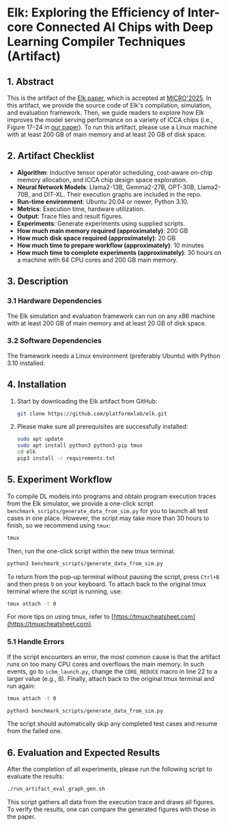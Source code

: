 # Elk: Exploring the Efficiency of Inter-core Connected AI Chips with Deep Learning Compiler Techniques (Artifact)

## 1. Abstract
This is the artifact of the [Elk paper](https://arxiv.org/abs/2507.11506), which is accepted at [MICRO'2025](https://microarch.org/micro58/).
In this artifact, we provide the source code of Elk's compilation, simulation, and evaluation framework. Then, we guide readers to explore how Elk improves the model serving performance on a variety of ICCA chips (i.e., Figure 17–24 in [our paper](https://arxiv.org/abs/2507.11506)). To run this artifact, please use a Linux machine with at least 200 GB of main memory and at least 20 GB of disk space.

## 2. Artifact Checklist
- **Algorithm**: Inductive tensor operator scheduling, cost-aware on-chip memory allocation, and ICCA chip design space exploration.
- **Neural Network Models**: Llama2-13B, Gemma2-27B, OPT-30B, Llama2-70B, and DIT-XL. Their execution graphs are included in the repo.
- **Run-time environment**: Ubuntu 20.04 or newer, Python 3.10.
- **Metrics**: Execution time, hardware utilization.
- **Output**: Trace files and result figures.
- **Experiments**: Generate experiments using supplied scripts.
- **How much main memory required (approximately)**: 200 GB
- **How much disk space required (approximately)**: 20 GB
- **How much time to prepare workflow (approximately)**: 10 minutes
- **How much time to complete experiments (approximately)**: 30 hours on a machine with 64 CPU cores and 200 GB main memory.

## 3. Description

### 3.1 Hardware Dependencies
The Elk simulation and evaluation framework can run on any x86 machine with at least 200 GB of main memory and at least 20 GB of disk space.

### 3.2 Software Dependencies
The framework needs a Linux environment (preferably Ubuntu) with Python 3.10 installed.

## 4. Installation
1. Start by downloading the Elk artifact from GitHub:
   ```bash
   git clone https://github.com/platformxlab/elk.git
   ```

2. Please make sure all prerequisites are successfully installed:
   ```bash
   sudo apt update
   sudo apt install python3 python3-pip tmux
   cd elk
   pip3 install -r requirements.txt
   ```

## 5. Experiment Workflow
To compile DL models into programs and obtain program execution traces from the Elk simulator, we provide a one-click script `benchmark_scripts/generate_data_from_sim.py` for you to launch all test cases in one place. However, the script may take more than 30 hours to finish, so we recommend using `tmux`:
```bash
tmux
```
Then, run the one-click script within the new tmux terminal:
```bash
python3 benchmark_scripts/generate_data_from_sim.py
```
To return from the pop-up terminal without pausing the script, press `Ctrl+B` and then press `D` on your keyboard. To attach back to the original tmux terminal where the script is running, use:
```bash
tmux attach -t 0
```
For more tips on using tmux, refer to [https://tmuxcheatsheet.com](https://tmuxcheatsheet.com).

### 5.1 Handle Errors
If the script encounters an error, the most common cause is that the artifact runs on too many CPU cores and overflows the main memory. In such events, go to `icbm_launch.py`, change the `CORE_REDUCE` macro in line 22 to a larger value (e.g., 8). Finally, attach back to the original tmux terminal and run again:
```bash
tmux attach -t 0
```
```bash
python3 benchmark_scripts/generate_data_from_sim.py
```
The script should automatically skip any completed test cases and resume from the failed one.

## 6. Evaluation and Expected Results
After the completion of all experiments, please run the following script to evaluate the results:
```bash
./run_artifact_eval_graph_gen.sh
```
This script gathers all data from the execution trace and draws all figures. To verify the results, one can compare the generated figures with those in the paper.
